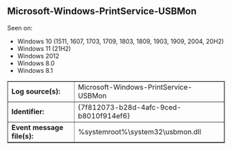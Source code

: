 ## Microsoft-Windows-PrintService-USBMon

Seen on:
* Windows 10 (1511, 1607, 1703, 1709, 1803, 1809, 1903, 1909, 2004, 20H2)
* Windows 11 (21H2)
* Windows 2012
* Windows 8.0
* Windows 8.1

<table border="1" class="docutils">
  <tbody>
    <tr>
      <td><b>Log source(s):</b></td>
      <td>Microsoft-Windows-PrintService-USBMon</td>
    </tr>
    <tr>
      <td><b>Identifier:</b></td>
      <td>{7f812073-b28d-4afc-9ced-b8010f914ef6}</td>
    </tr>
    <tr>
      <td><b>Event message file(s):</b></td>
      <td>%systemroot%\system32\usbmon.dll</td>
    </tr>
  </tbody>
</table>

&nbsp;

